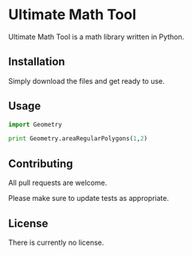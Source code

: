 # Ultimate Math Tool

Ultimate Math Tool is a math library written in Python.

## Installation

Simply download the files and get ready to use.


## Usage

```python
import Geometry

print Geometry.areaRegularPolygons(1,2)
```

## Contributing
All pull requests are welcome.

Please make sure to update tests as appropriate.

## License
There is currently no license.

